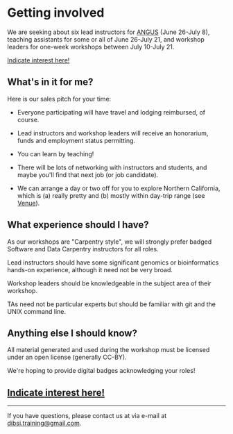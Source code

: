 # Getting involved

We are seeking about six lead instructors for [ANGUS](ANGUS.html)
(June 26-July 8), teaching assistants for some or all of June 26-July
21, and workshop leaders for one-week workshops between July 10-July 21.

[Indicate interest here!](https://docs.google.com/forms/d/e/1FAIpQLSeTznTCcD4Ta9NrdI66HhNM8OeNPTrrulGnvDqqQPAcb-MflA/viewform)

## What's in it for me?

Here is our sales pitch for your time:

* Everyone participating will have travel and lodging reimbursed, of course.

* Lead instructors and workshop leaders will receive an honorarium,
  funds and employment status permitting.

* You can learn by teaching!

* There will be lots of networking with instructors and students, and
  maybe you'll find that next job (or job candidate).

* We can arrange a day or two off for you to explore Northern California,
  which is (a) really pretty and (b) mostly within day-trip range
  (see [Venue](VENUE.html)).

## What experience should I have?

As our workshops are "Carpentry style", we will strongly prefer
badged Software and Data Carpentry instructors for all roles.

Lead instructors should have some significant genomics or bioinformatics
hands-on experience, although it need not be very broad.

Workshop leaders should be knowledgeable in the subject area of their
workshop.

TAs need not be particular experts but should be familiar with git and
the UNIX command line.

## Anything else I should know?

All material generated and used during the workshop must be licensed
under an open license (generally CC-BY).

We're hoping to provide digital badges acknowledging your roles!

## [Indicate interest here!](https://docs.google.com/forms/d/e/1FAIpQLSeTznTCcD4Ta9NrdI66HhNM8OeNPTrrulGnvDqqQPAcb-MflA/viewform)

----

If you have questions, please contact us at via e-mail at [dibsi.training@gmail.com](mailto:dibsi.training@gmail.com).
